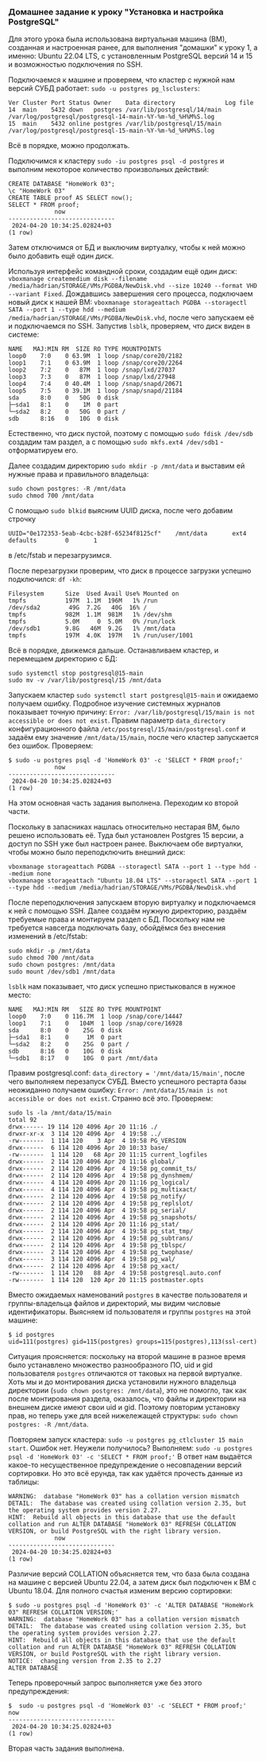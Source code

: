 ### Домашнее задание к уроку "Установка и настройка PostgreSQL"


Для этого урока была использована виртуальная машина (ВМ), созданная и настроенная ранее, для выполнения "домашки" к уроку 1, а именно: Ubuntu 22.04 LTS, с установленным PostgreSQL версий 14 и 15 и возможностью подключения по SSH.

Подключаемся к машине и проверяем, что кластер с нужной нам версий СУБД работает:
`sudo -u postgres pg_lsclusters`:
```
Ver Cluster Port Status Owner    Data directory              Log file
14  main    5432 down   postgres /var/lib/postgresql/14/main /var/log/postgresql/postgresql-14-main-%Y-%m-%d_%H%M%S.log
15  main    5432 online postgres /var/lib/postgresql/15/main /var/log/postgresql/postgresql-15-main-%Y-%m-%d_%H%M%S.log
```
Всё в порядке, можно продолжать.

Подключимся к кластеру `sudo -iu postgres psql -d postgres` и выполним некоторое количество произвольных действий:
```
CREATE DATABASE "HomeWork 03";
\c "HomeWork 03"
CREATE TABLE proof AS SELECT now();
SELECT * FROM proof;
             now
------------------------------
 2024-04-20 10:34:25.02824+03
(1 row)
```

Затем отключимся от БД и выключим виртуалку, чтобы к ней можно было добавить ещё один диск.

Используя интерфейс командной сроки, создадим ещё один диск: `vboxmanage createmedium disk --filename /media/hadrian/STORAGE/VMs/PGDBA/NewDisk.vhd --size 10240 --format VHD --variant Fixed`.
Дождавшись завершения сего процесса, подключаем новый диск к нашей ВМ: `vboxmanage storageattach PGDBA --storagectl SATA --port 1 --type hdd --medium /media/hadrian/STORAGE/VMs/PGDBA/NewDisk.vhd`, после чего запускаем её и подключаемся по SSH.
Запустив `lsblk`, проверяем, что диск виден в системе:
```
NAME   MAJ:MIN RM  SIZE RO TYPE MOUNTPOINTS
loop0    7:0    0 63.9M  1 loop /snap/core20/2182
loop1    7:1    0 63.9M  1 loop /snap/core20/2264
loop2    7:2    0   87M  1 loop /snap/lxd/27037
loop3    7:3    0   87M  1 loop /snap/lxd/27948
loop4    7:4    0 40.4M  1 loop /snap/snapd/20671
loop5    7:5    0 39.1M  1 loop /snap/snapd/21184
sda      8:0    0   50G  0 disk
├─sda1   8:1    0    1M  0 part
└─sda2   8:2    0   50G  0 part /
sdb      8:16   0   10G  0 disk
```
Естественно, что диск пустой, поэтому с помощью `sudo fdisk /dev/sdb` создадим там раздел, а с помощью `sudo mkfs.ext4 /dev/sdb1` - отформатируем его.

Далее создадим директорию `sudo mkdir -p /mnt/data` и выставим ей нужные права и правильного владельца:
```
sudo chown postgres: -R /mnt/data
sudo chmod 700 /mnt/data
```

С помощью `sudo blkid` выясним UUID диска, после чего добавим строчку
```
UUID="0e172353-5eab-4cbc-b28f-65234f8125cf"    /mnt/data       ext4    defaults        0       1
```
в /etc/fstab и перезагрузимся.

После перезагрузки проверим, что диск в процессе загрузки успешно подключился: `df -kh`:
```
Filesystem      Size  Used Avail Use% Mounted on
tmpfs           197M  1.1M  196M   1% /run
/dev/sda2        49G  7.2G   40G  16% /
tmpfs           982M  1.1M  981M   1% /dev/shm
tmpfs           5.0M     0  5.0M   0% /run/lock
/dev/sdb1       9.8G   46M  9.2G   1% /mnt/data
tmpfs           197M  4.0K  197M   1% /run/user/1001

```

Всё в порядке, движемся дальше. Останавливаем кластер, и перемещаем директорию с БД:
```
sudo systemctl stop postgresql@15-main
sudo mv -v /var/lib/postgresql/15 /mnt/data
```

Запускаем кластер `sudo systemctl start postgresql@15-main` и ожидаемо получаем ошибку. Подробное изучение системных журналов показывает точную причину: `Error: /var/lib/postgresql/15/main is not accessible or does not exist`. Правим параметр `data_directory` конфигурационного файла `/etc/postgresql/15/main/postgresql.conf` и задаём ему значение `/mnt/data/15/main`, после чего кластер запускается без ошибок. Проверяем:
```
$ sudo -u postgres psql -d 'HomeWork 03' -c 'SELECT * FROM proof;'
             now
------------------------------
 2024-04-20 10:34:25.02824+03
(1 row)

```

На этом основная часть задания выполнена. Переходим ко второй части.

Поскольку в запасниках нашлась относительно нестарая ВМ, было решено использовать её.  Туда был установлен Postgres 15 версии, а доступ по SSH уже был настроен ранее. Выключаем обе виртуалки, чтобы можно было переподключить внешний диск:
```
vboxmanage storageattach PGDBA --storagectl SATA --port 1 --type hdd --medium none
vboxmanage storageattach "Ubuntu 18.04 LTS" --storagectl SATA --port 1 --type hdd --medium /media/hadrian/STORAGE/VMs/PGDBA/NewDisk.vhd
```

После переподключения запускаем вторую виртуалку и подключаемся к ней с помощью SSH. 
Далее создаём нужную директорию, раздаём требуемые права и монтируем раздел с БД. Поскольку нам не требуется навсегда подключать базу, обойдёмся без внесения изменений в /etc/fstab:
```
sudo mkdir -p /mnt/data
sudo chmod 700 /mnt/data
sudo chown postgres: /mnt/data
sudo mount /dev/sdb1 /mnt/data
```
`lsblk` нам показывает, что диск успешно пристыковался в нужное место:
```
NAME   MAJ:MIN RM   SIZE RO TYPE MOUNTPOINT
loop0    7:0    0 116.7M  1 loop /snap/core/14447
loop1    7:1    0   104M  1 loop /snap/core/16928
sda      8:0    0    25G  0 disk
├─sda1   8:1    0     1M  0 part
└─sda2   8:2    0    25G  0 part /
sdb      8:16   0    10G  0 disk
└─sdb1   8:17   0    10G  0 part /mnt/data
``` 
Правим postgresql.conf: `data_directory = '/mnt/data/15/main'`, после чего выполняем перезапуск СУБД. Вместо успешного рестарта базы неожиданно получаем ошибку: `Error: /mnt/data/15/main is not accessible or does not exist`. Странно всё это. Проверяем:
```
sudo ls -la /mnt/data/15/main
total 92
drwx------ 19 114 120 4096 Apr 20 11:16 ./
drwxr-xr-x  3 114 120 4096 Apr  4 19:58 ../
-rw-------  1 114 120    3 Apr  4 19:58 PG_VERSION
drwx------  6 114 120 4096 Apr 20 10:33 base/
-rw-------  1 114 120   68 Apr 20 11:15 current_logfiles
drwx------  2 114 120 4096 Apr 20 11:16 global/
drwx------  2 114 120 4096 Apr  4 19:58 pg_commit_ts/
drwx------  2 114 120 4096 Apr  4 19:58 pg_dynshmem/
drwx------  4 114 120 4096 Apr 20 11:16 pg_logical/
drwx------  4 114 120 4096 Apr  4 19:58 pg_multixact/
drwx------  2 114 120 4096 Apr  4 19:58 pg_notify/
drwx------  2 114 120 4096 Apr  4 19:58 pg_replslot/
drwx------  2 114 120 4096 Apr  4 19:58 pg_serial/
drwx------  2 114 120 4096 Apr  4 19:58 pg_snapshots/
drwx------  2 114 120 4096 Apr 20 11:16 pg_stat/
drwx------  2 114 120 4096 Apr  4 19:58 pg_stat_tmp/
drwx------  2 114 120 4096 Apr  4 19:58 pg_subtrans/
drwx------  2 114 120 4096 Apr  4 19:58 pg_tblspc/
drwx------  2 114 120 4096 Apr  4 19:58 pg_twophase/
drwx------  3 114 120 4096 Apr  4 19:58 pg_wal/
drwx------  2 114 120 4096 Apr  4 19:58 pg_xact/
-rw-------  1 114 120   88 Apr  4 19:58 postgresql.auto.conf
-rw-------  1 114 120  120 Apr 20 11:15 postmaster.opts
```
Вместо ожидаемых наменований `postgres` в качестве пользователя и группы-владельца файлов и директорий, мы видим числовые идентификаторы. Выясняем id пользователя и группы `postgres` на этой машине:
```
$ id postgres
uid=111(postgres) gid=115(postgres) groups=115(postgres),113(ssl-cert)
```
Ситуация проясняется: поскольку на второй машине в разное время было устанавлено множество разнообразного ПО, uid и gid пользователя `postgres` отличаются от таковых на первой виртуалке. Хоть мы и до монтирования диска установили нужного владельца директории (`sudo chown postgres: /mnt/data`), это не помогло, так как после монтирования раздела, оказалось, что файлы и директории на внешнем диске имеют свои uid и gid. Поэтому повторим установку прав, но теперь уже для всей нижележащей структуры: `sudo chown postgres: -R /mnt/data`. 

Повторяем запуск кластера: `sudo -u postgres pg_ctlcluster 15 main start`. Ошибок нет. Неужели получилось? Выполняем: `sudo -u postgres psql -d 'HomeWork 03' -c 'SELECT * FROM proof;'`
В ответ нам выдаётся какое-то несущественное предупреждение о несовпадении версий сортировки. Но это всё ерунда, так как удаётся прочесть данные из таблицы:
```
WARNING:  database "HomeWork 03" has a collation version mismatch
DETAIL:  The database was created using collation version 2.35, but the operating system provides version 2.27.
HINT:  Rebuild all objects in this database that use the default collation and run ALTER DATABASE "HomeWork 03" REFRESH COLLATION VERSION, or build PostgreSQL with the right library version.
             now
------------------------------
 2024-04-20 10:34:25.02824+03
(1 row)
```
Различие версий COLLATION объясняется тем, что база была создана на машине с версией Ubuntu 22.04, а затем диск был подключен к ВМ с Ubuntu 18.04. Для полного счастья изменим версию сортировки:
```
$ sudo -u postgres psql -d 'HomeWork 03' -c 'ALTER DATABASE "HomeWork 03" REFRESH COLLATION VERSION;'
WARNING:  database "HomeWork 03" has a collation version mismatch
DETAIL:  The database was created using collation version 2.35, but the operating system provides version 2.27.
HINT:  Rebuild all objects in this database that use the default collation and run ALTER DATABASE "HomeWork 03" REFRESH COLLATION VERSION, or build PostgreSQL with the right library version.
NOTICE:  changing version from 2.35 to 2.27
ALTER DATABASE
```
Теперь проверочный запрос выполняется уже без этого предупреждения:
```
$  sudo -u postgres psql -d 'HomeWork 03' -c 'SELECT * FROM proof;'                                             now
------------------------------
 2024-04-20 10:34:25.02824+03
(1 row)
```
Вторая часть задания выполнена.